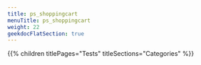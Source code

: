 ```yaml
---
title: ps_shoppingcart
menuTitle: ps_shoppingcart
weight: 22 
geekdocFlatSection: true
---
```


{{% children titlePages="Tests" titleSections="Categories" %}}
